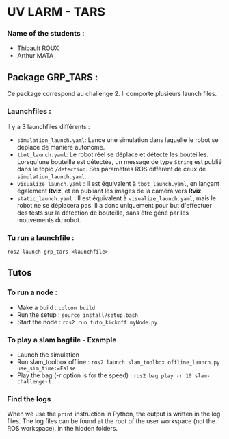 # UV LARM - TARS

### Name of the students :

- Thibault ROUX
- Arthur MATA

## Package GRP_TARS :

Ce package correspond au challenge 2. Il comporte plusieurs launch files.

### Launchfiles :

Il y a 3 launchfiles différents :

- `simulation_launch.yaml`: Lance une simulation dans laquelle le robot se déplace de manière autonome.
- `tbot_launch.yaml`: Le robot réel se déplace et détecte les bouteilles. Lorsqu'une bouteille est détectée, un message de type `String` est publié dans le topic `/detection`. Ses paramètres ROS diffèrent de ceux de `simulation_launch.yaml`.
- `visualize_launch.yaml` : Il est équivalent à `tbot_launch.yaml`, en lançant également **Rviz**, et en publiant les images de la caméra vers **Rviz**.
- `static_launch.yaml` : Il est équivalent à `visualize_launch.yaml`, mais le robot ne se déplacera pas. Il a donc uniquement pour but d'effectuer des tests sur la détection de bouteille, sans être gêné par les mouvements du robot.

### Tu run a launchfile :

```
ros2 launch grp_tars <launchfile>
```

## Tutos

### To run a node :

- Make a build : `colcon build`
- Run the setup : `source install/setup.bash`
- Start the node : `ros2 run tuto_kickoff myNode.py`

### To play a slam bagfile - Example

- Launch the simulation
- Run slam_toolbox offline : `ros2 launch slam_toolbox offline_launch.py use_sim_time:=False`
- Play the bag (-r option is for the speed) : `ros2 bag play -r 10 slam-challenge-1`

### Find the logs

When we use the `print` instruction in Python, the output is written in the log files.
The log files can be found at the root of the user workspace (not the ROS workspace), in the hidden folders.
